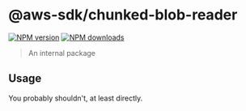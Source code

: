 # @aws-sdk/chunked-blob-reader

[![NPM version](https://img.shields.io/npm/v/@aws-sdk/chunked-blob-reader/rc.svg)](https://www.npmjs.com/package/@aws-sdk/chunked-blob-reader)
[![NPM downloads](https://img.shields.io/npm/dm/@aws-sdk/chunked-blob-reader.svg)](https://www.npmjs.com/package/@aws-sdk/chunked-blob-reader)

> An internal package

## Usage

You probably shouldn't, at least directly.
